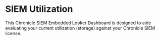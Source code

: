 # SIEM Utilization

This Chronicle SIEM Embedded Looker Dashboard is designed to aide evaluating your current utilization (storage) against your Chronicle SIEM license.
